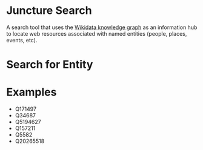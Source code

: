 # Juncture Search
<param id="overview">

A search tool that uses the [Wikidata knowledge graph](https://www.wikidata.org) as an information hub to locate web resources associated with named entities (people, places, events, etc).

# Search for Entity

##
<param id="search" class="center" component="wikidata-search">

# Examples
<param id="examples" class="cards entities clamp-5">

- Q171497
- Q34687
- Q5194627
- Q157211
- Q5582
- Q20265518
